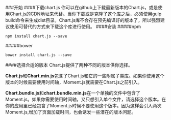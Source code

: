 ###开始
####下载chart.js
你可以在github上下载最新版本的Chart.js，或是使用Chart.js的CDN地址来代替。当你下载或是克隆了这个库之后，必须使用gulp build命令来生成dist目录。Chart.js库不会存在预先编译好的版本了，所以强烈建议使用可替代的方式来下载这个库进行使用。
####安装
#####npm

```
npm install chart.js --save
```
#####bower

```
bower install chart.js --save
```
####选择合适的版本
Chart.js提供了两种不同的版本供你选择。

**Chart.js**和**Chart.min.js**包含了Chart.js和它的一些附属子类库。如果你使用这个版本的时候需要使用时间轴，Moment.js就需要在Chart.js之前引入。

**Chart.bundle.js**和**chart.bundle.min.js**在一个单独的文件中包含了Moment.js。如果你需要使用时间轴，又只想引入单个文件，请选择这个版本。在你的应用里已经包含了Moment.js时候不要使用这个版本。因为这样会引入两次Moment.js,增加了页面加载时间，也会诱发一些潜在的版本问题。